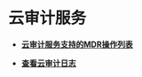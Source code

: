 # 云审计服务<a name="mdr_01_0057"></a>

-   **[云审计服务支持的MDR操作列表](云审计服务支持的MDR操作列表.md)**  

-   **[查看云审计日志](查看云审计日志.md)**  



